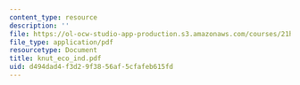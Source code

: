 ```yaml
---
content_type: resource
description: ''
file: https://ol-ocw-studio-app-production.s3.amazonaws.com/courses/21h-931-seminar-in-historical-methods-spring-2004/d494dad4f3d29f3856af5cfafeb615fd_knut_eco_ind.pdf
file_type: application/pdf
resourcetype: Document
title: knut_eco_ind.pdf
uid: d494dad4-f3d2-9f38-56af-5cfafeb615fd
---
```

